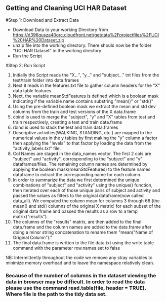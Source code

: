 ## Getting and Cleaning UCI HAR Dataset

#Step 1: Download and Extract Data
* Download Data to your working Directory from https://d396qusza40orc.cloudfront.net/getdata%2Fprojectfiles%2FUCI%20HAR%20Dataset.zip 
* unzip file into the working directory.  There should now be the folder "UCI HAR Dataset" in the working directory
* Run the Script

#Step 2: Run Script
1. Initially the Script reads the  "X...", "y..." and "subject..." txt files from the test/train folder into data.frames
2. Next it reads in the features.txt file to gather column headers for the "X" data table features
3. Next, the variable meanStdFeatures is defined which is a boolean mask indicating if the variable name
   contains substring  "mean()" or "std()"
4. Using the pre-defined boolean mask we extract the mean and std dev columns from the train and test versions of the X data.frame 
5. cbind is used to merge the "subject", "y" and "X" tables from test and train respectively, creating a test and train data.frame
6. rbind is used to stack the test and train data.frames
7. Descriptive activities(WALKING, STANDING, etc.) are mapped to the numerical values in the y tables by first making the "y" column a factor then applying the "levels" to that factor by loading the data from the "activity_labels.txt" file.
8. Col Names are staged in the data_names vector. The first 2 cols are "subject" and "activity", corresponding to the "subject" and "y" dataframes/files. The remaining column names are determined by applying the boolean mask(meanStdFeatures) to the feature names dataframe to extract the corresponding name for each column.
9. In order to summarize the data we first determined the unique combinations of "subject" and "activity" using the unique() function, then iterated over each of those unique pairs of subject and activity and passed the values as filters to the original dataframe(now called data_all). We computed the column mean for columns 3 through 68 (the mean() and std() columns of the original X matrix) for each subset of the original data frame and passed the results as a row to a temp matrix("results").
10. The columns of the "results" matrix, are then added to the final data.frame and the column names are added to the data.frame after doing a minor string concatenation to rename them "mean("Name of Original Column")."
11. The final data.frame is written to the file data.txt using the write.table command with the parameter row.names set to false

NB: Intermittently throughout the code we remove any stray variables to minimize memory overhead and to leave the namespace
relatively clean.

### Because of the number of columns in the dataset viewing the data in browser may be difficult. In order to read the data please use the command read.table(file, header = TRUE). Where file is the path to the tidy data set.





